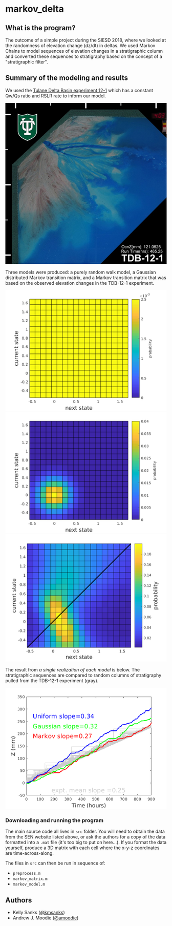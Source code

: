 # markov_delta


## What is the program?
The outcome of a simple project during the SIESD 2018, where we looked at the randomness of elevation change (dz/dt) in deltas.
We used Markov Chains to model sequences of elevation changes in a stratigraphic column and converted these sequences to stratigraphy based on the concept of a "stratigraphic filter".



## Summary of the modeling and results
We used the [Tulane Delta Basin experiment 12-1](http://sedexp.net/catalog/tdb121-tulane-delta-basin) which has a constant Qw/Qs ratio and RSLR rate to inform our model.

![delta_experiment](./private/TDB_12_1_046525.jpg "delta experiment")

Three models were produced: a purely random walk model, a Gaussian distributed Markov transition matrix, and a Markov transition matrix that was based on the observed elevation changes in the TDB-12-1 experiment.

![unif](./private/unif_matrix.png "unif matrix") <!-- .element height="25%" width="25%" --> ![gaus](./private/gaus_matrix.png "gaus matrix") <!-- .element height="25%" width="25%" -->
![main](./private/markov_matrix.png "main matrix")

The result from _a single realization of each model_ is below. 
The stratigraphic sequences are compared to random columns of stratigraphy pulled from the TDB-12-1 experiment (gray).

![model_out](./private/model_out.png "model out")


### Downloading and running the program
The main source code all lives in `src` folder. 
You will need to obtain the data from the SEN website listed above, or ask the authors for a copy of the data formatted into a `.mat` file (it's too big to put on here...).
If you format the data yourself, produce a 3D matrix with each cell where the x-y-z coordinates are time-across-along.

The files in `src` can then be run in sequence of:

* `preprocess.m`
* `markov_matrix.m`
* `markov_model.m`



## Authors

* Kelly Sanks ([@kmsanks](https://github.com/kmsanks))
* Andrew J. Moodie ([@amoodie](https://github.com/amoodie))
